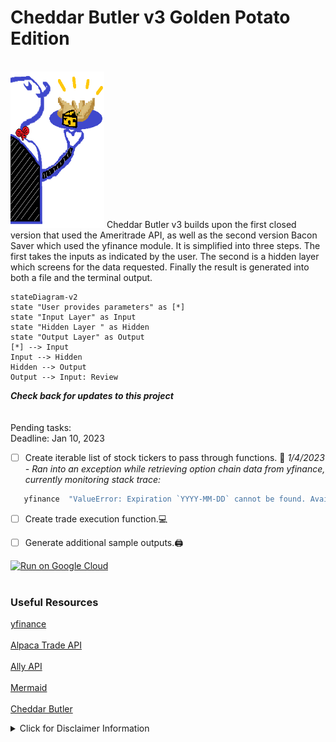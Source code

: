 # Cheddar Butler v3 Golden Potato Edition
<br>
<img src='logo3goldenpotato.png' alt = 'Golden Potato' width = '150' height = '250'>
Cheddar Butler v3 builds upon the first closed version that used the Ameritrade API,
as well as the second version Bacon Saver which used the yfinance module. It is 
simplified into three steps. The first takes the inputs as indicated by
the user. The second is a hidden layer which screens for the data requested. Finally
the result is generated into both a file and the terminal output. 
<br>

```mermaid
stateDiagram-v2
state "User provides parameters" as [*]
state "Input Layer" as Input
state "Hidden Layer " as Hidden
state "Output Layer" as Output
[*] --> Input
Input --> Hidden
Hidden --> Output
Output --> Input: Review

```
  


***Check back for updates to this project***
<br>
<br>
<br>
Pending tasks:
<br>
Deadline: Jan 10, 2023
<br>

- [ ] Create iterable list of stock tickers to pass through functions. :test_tube:
*1/4/2023 - Ran into an exception while retrieving option chain data from yfinance, currently monitoring stack trace:*

```python 
   yfinance  "ValueError: Expiration `YYYY-MM-DD` cannot be found. Available expiration are: []"
```
- [ ] Create trade execution function.:computer:

- [ ] Generate additional sample outputs.:printer:

[![Run on Google Cloud](https://deploy.cloud.run/button.svg)](https://deploy.cloud.run)<br><br>
### Useful Resources
[yfinance](https://pypi.org/project/yfinance/)<br><br>
[Alpaca Trade API](https://github.com/alpacahq/alpaca-trade-api-python)<br><br>
[Ally API](https://www.ally.com/api/invest/documentation/getting-started/)<br><br>
[Mermaid](https://github.com/mermaid-js/mermaid)<br><br>
[Cheddar Butler](https://www.cheddarbutler.com)

<details><summary>Click for Disclaimer Information</summary>
<p>

#### Notes:

*This project is meant purely for educational purposes only. As with any mathematical model it can be dangerous to rely blindly on results without thorough scrutiny.* 
  
 *Code blocks in this project will be presented in the following format:*  
  
```python
   run Command
```

Good advice:

[![Kenny Rogers- The Gambler](https://img.youtube.com/vi/7hx4gdlfamo/0.jpg)](https://www.youtube.com/watch?v=7hx4gdlfamo)
  
  
  
</p>
</details>


